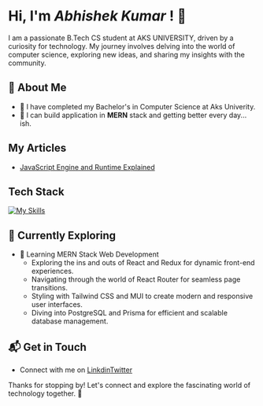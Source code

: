 # Hi, I'm *Abhishek Kumar* ! 👋

I am a passionate B.Tech CS student at AKS UNIVERSITY, driven by a curiosity for technology. My journey involves delving into the world of computer science, exploring new ideas, and sharing my insights with the community.


## 🚀 About Me

- 🔭 I have completed my Bachelor's in Computer Science at Aks Univerity.
- 📝 I can build application in **MERN** stack and getting better every day... ish.
<!--
- 🌐 Proud member of the [Hackernoon Blogging Fellowship](https://hackernoon.com/), contributing to the tech community.
- ✍️ Content Writer at [freeCodeCamp](https://www.freecodecamp.org/), gearing up to share valuable insights with the global coding community.
-->
## My Articles
- [JavaScript Engine and Runtime Explained](https://www.freecodecamp.org/news/javascript-engine-and-runtime-explained/)


## Tech Stack
[![My Skills](https://skillicons.dev/icons?i=react,redux,,atom,html,css,java,js,,express,mongodb,nodejs,postgres,prisma,git,docker,postman)](https://skillicons.dev)

## 🌱 Currently Exploring

- 🚀 Learning MERN Stack Web Development
  - Exploring the ins and outs of React and Redux for dynamic front-end experiences.
  - Navigating through the world of React Router for seamless page transitions.
  - Styling with Tailwind CSS and MUI to create modern and responsive user interfaces.
  - Diving into PostgreSQL and Prisma for efficient and scalable database management.

 
## 📬 Get in Touch

- Connect with me on [Linkdin](https://www.linkedin.com/in/abhishek1701/)[Twitter](@abhishekkp1721)

Thanks for stopping by! Let's connect and explore the fascinating world of technology together. 🚀



<!--

Here are some ideas to get you started:

- 🔭 I’m currently working on ...
- 🌱 I’m currently learning ...
- 👯 I’m looking to collaborate on ...
- 🤔 I’m looking for help with ...
- 💬 Ask me about ...
- 📫 How to reach me: ...
- 😄 Pronouns: ...
- ⚡ Fun fact: ...
-->
